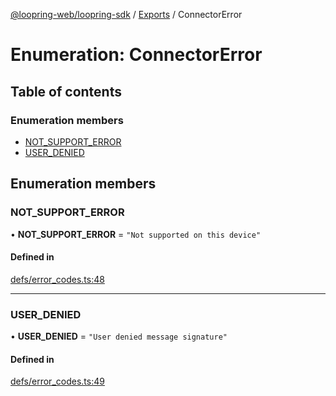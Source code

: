 [@loopring-web/loopring-sdk](../README.md) / [Exports](../modules.md) / ConnectorError

# Enumeration: ConnectorError

## Table of contents

### Enumeration members

- [NOT\_SUPPORT\_ERROR](ConnectorError.md#not_support_error)
- [USER\_DENIED](ConnectorError.md#user_denied)

## Enumeration members

### NOT\_SUPPORT\_ERROR

• **NOT\_SUPPORT\_ERROR** = `"Not supported on this device"`

#### Defined in

[defs/error_codes.ts:48](https://github.com/Loopring/loopring_sdk/blob/cd42b57/src/defs/error_codes.ts#L48)

___

### USER\_DENIED

• **USER\_DENIED** = `"User denied message signature"`

#### Defined in

[defs/error_codes.ts:49](https://github.com/Loopring/loopring_sdk/blob/cd42b57/src/defs/error_codes.ts#L49)
